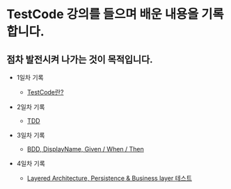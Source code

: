 # TestCode 강의를 들으며 배운 내용을 기록합니다.

## 점차 발전시켜 나가는 것이 목적입니다.


- 1일차 기록
    - [TestCode란?](https://github.com/ssjjaa-algo/TestCode-/blob/main/recordStudy/1일차.md)
 
- 2일차 기록
    - [TDD](https://github.com/ssjjaa-algo/TestCode-/blob/main/recordStudy/2%EC%9D%BC%EC%B0%A8.md)
 
- 3일차 기록
    - [BDD, DisplayName, Given / When / Then](https://github.com/ssjjaa-algo/TestCode-/blob/main/recordStudy/3%EC%9D%BC%EC%B0%A8.md)
 
- 4일차 기록
    - [Layered Architecture, Persistence & Business layer 테스트](https://github.com/ssjjaa-algo/TestCode-/blob/main/recordStudy/4%EC%9D%BC%EC%B0%A8.md)
